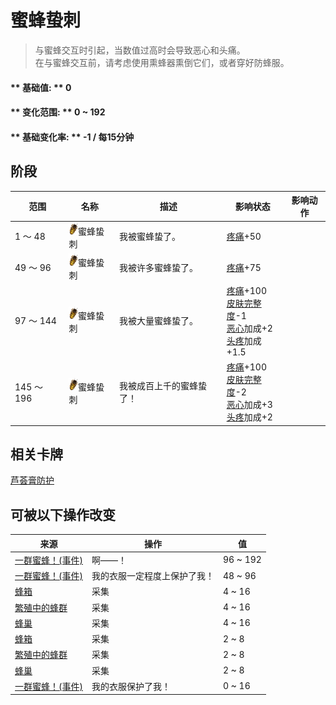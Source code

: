 # 蜜蜂蛰刺  
> 与蜜蜂交互时引起，当数值过高时会导致恶心和头痛。<br>在与蜜蜂交互前，请考虑使用熏蜂器熏倒它们，或者穿好防蜂服。  
  
#### ** 基础值: ** 0   
#### ** 变化范围: ** 0 ~ 192  
#### ** 基础变化率: ** -1 / 每15分钟  
## 阶段  
范围  |  名称  |  描述  |  影响状态  |  影响动作  
----  |  ----  |  ----  |  ----  |  ----  
1 ～ 48  |  <img decoding="async" src="Sprite/BeeStings.png" href="a.md" style="max-width:20px;max-height:20px;">蜜蜂蛰刺  |  我被蜜蜂蛰了。  |  [疼痛](Pain.md)+50  |    
49 ～ 96  |  <img decoding="async" src="Sprite/BeeStings.png" href="a.md" style="max-width:20px;max-height:20px;">蜜蜂蛰刺  |  我被许多蜜蜂蛰了。  |  [疼痛](Pain.md)+75  |    
97 ～ 144  |  <img decoding="async" src="Sprite/BeeStings.png" href="a.md" style="max-width:20px;max-height:20px;">蜜蜂蛰刺  |  我被大量蜜蜂蛰了。  |  [疼痛](Pain.md)+100<br>[皮肤完整度](SkinIntegrity.md)-1<br>[恶心](Nausea.md)加成+2<br>[头疼](Headache.md)加成+1.5  |    
145 ～ 196  |  <img decoding="async" src="Sprite/BeeStings.png" href="a.md" style="max-width:20px;max-height:20px;">蜜蜂蛰刺  |  我被成百上千的蜜蜂蛰了！  |  [疼痛](Pain.md)+100<br>[皮肤完整度](SkinIntegrity.md)-2<br>[恶心](Nausea.md)加成+3<br>[头疼](Headache.md)加成+2  |    
## 相关卡牌  
[芦荟膏防护](AloeVeraGelProtection.md)  
## 可被以下操作改变  
来源  |  操作  |  值  
----  |  ----  |  ----  
[一群蜜蜂！(事件)](Event_BeesSwarming.md)  |  啊——！  |  96 ~ 192  
[一群蜜蜂！(事件)](Event_BeesSwarming.md)  |  我的衣服一定程度上保护了我！  |  48 ~ 96  
[蜂箱](BeeSkep.md)  |  采集  |  4 ~ 16  
[繁殖中的蜂群](BeeSkepSwarming.md)  |  采集  |  4 ~ 16  
[蜂巢](Beehive.md)  |  采集  |  4 ~ 16  
[蜂箱](BeeSkep.md)  |  采集  |  2 ~ 8  
[繁殖中的蜂群](BeeSkepSwarming.md)  |  采集  |  2 ~ 8  
[蜂巢](Beehive.md)  |  采集  |  2 ~ 8  
[一群蜜蜂！(事件)](Event_BeesSwarming.md)  |  我的衣服保护了我！  |  0 ~ 16  


<script>document.title="蜜蜂蛰刺 - 卡牌生存百科 Card Survival Wiki";</script>